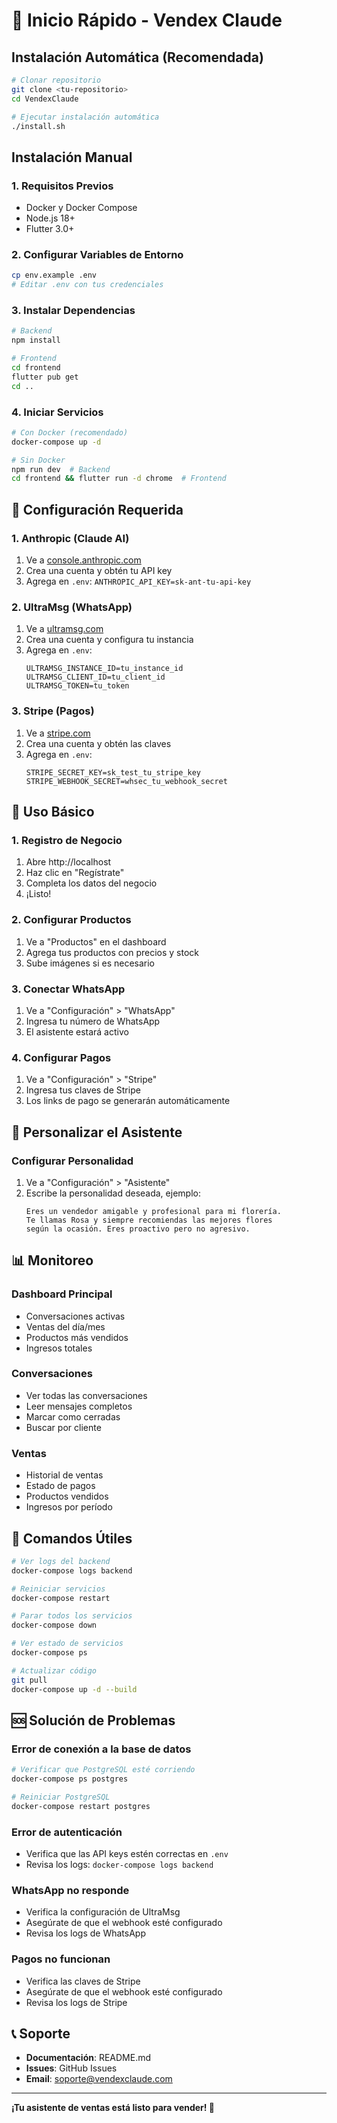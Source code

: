 # 🚀 Inicio Rápido - Vendex Claude

## Instalación Automática (Recomendada)

```bash
# Clonar repositorio
git clone <tu-repositorio>
cd VendexClaude

# Ejecutar instalación automática
./install.sh
```

## Instalación Manual

### 1. Requisitos Previos
- Docker y Docker Compose
- Node.js 18+
- Flutter 3.0+

### 2. Configurar Variables de Entorno
```bash
cp env.example .env
# Editar .env con tus credenciales
```

### 3. Instalar Dependencias
```bash
# Backend
npm install

# Frontend
cd frontend
flutter pub get
cd ..
```

### 4. Iniciar Servicios
```bash
# Con Docker (recomendado)
docker-compose up -d

# Sin Docker
npm run dev  # Backend
cd frontend && flutter run -d chrome  # Frontend
```

## 🔑 Configuración Requerida

### 1. Anthropic (Claude AI)
1. Ve a [console.anthropic.com](https://console.anthropic.com/)
2. Crea una cuenta y obtén tu API key
3. Agrega en `.env`: `ANTHROPIC_API_KEY=sk-ant-tu-api-key`

### 2. UltraMsg (WhatsApp)
1. Ve a [ultramsg.com](https://ultramsg.com/)
2. Crea una cuenta y configura tu instancia
3. Agrega en `.env`:
   ```
   ULTRAMSG_INSTANCE_ID=tu_instance_id
   ULTRAMSG_CLIENT_ID=tu_client_id
   ULTRAMSG_TOKEN=tu_token
   ```

### 3. Stripe (Pagos)
1. Ve a [stripe.com](https://stripe.com/)
2. Crea una cuenta y obtén las claves
3. Agrega en `.env`:
   ```
   STRIPE_SECRET_KEY=sk_test_tu_stripe_key
   STRIPE_WEBHOOK_SECRET=whsec_tu_webhook_secret
   ```

## 📱 Uso Básico

### 1. Registro de Negocio
1. Abre http://localhost
2. Haz clic en "Regístrate"
3. Completa los datos del negocio
4. ¡Listo!

### 2. Configurar Productos
1. Ve a "Productos" en el dashboard
2. Agrega tus productos con precios y stock
3. Sube imágenes si es necesario

### 3. Conectar WhatsApp
1. Ve a "Configuración" > "WhatsApp"
2. Ingresa tu número de WhatsApp
3. El asistente estará activo

### 4. Configurar Pagos
1. Ve a "Configuración" > "Stripe"
2. Ingresa tus claves de Stripe
3. Los links de pago se generarán automáticamente

## 🧠 Personalizar el Asistente

### Configurar Personalidad
1. Ve a "Configuración" > "Asistente"
2. Escribe la personalidad deseada, ejemplo:
   ```
   Eres un vendedor amigable y profesional para mi florería. 
   Te llamas Rosa y siempre recomiendas las mejores flores 
   según la ocasión. Eres proactivo pero no agresivo.
   ```

## 📊 Monitoreo

### Dashboard Principal
- Conversaciones activas
- Ventas del día/mes
- Productos más vendidos
- Ingresos totales

### Conversaciones
- Ver todas las conversaciones
- Leer mensajes completos
- Marcar como cerradas
- Buscar por cliente

### Ventas
- Historial de ventas
- Estado de pagos
- Productos vendidos
- Ingresos por período

## 🔧 Comandos Útiles

```bash
# Ver logs del backend
docker-compose logs backend

# Reiniciar servicios
docker-compose restart

# Parar todos los servicios
docker-compose down

# Ver estado de servicios
docker-compose ps

# Actualizar código
git pull
docker-compose up -d --build
```

## 🆘 Solución de Problemas

### Error de conexión a la base de datos
```bash
# Verificar que PostgreSQL esté corriendo
docker-compose ps postgres

# Reiniciar PostgreSQL
docker-compose restart postgres
```

### Error de autenticación
- Verifica que las API keys estén correctas en `.env`
- Revisa los logs: `docker-compose logs backend`

### WhatsApp no responde
- Verifica la configuración de UltraMsg
- Asegúrate de que el webhook esté configurado
- Revisa los logs de WhatsApp

### Pagos no funcionan
- Verifica las claves de Stripe
- Asegúrate de que el webhook esté configurado
- Revisa los logs de Stripe

## 📞 Soporte

- **Documentación**: README.md
- **Issues**: GitHub Issues
- **Email**: soporte@vendexclaude.com

---

**¡Tu asistente de ventas está listo para vender! 🎉** 